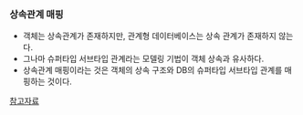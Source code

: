 ### **상속관계 매핑**
- 객체는 상속관계가 존재하지만, 관계형 데이터베이스는 상속 관계가 존재하지 않는다.
- 그나마 슈퍼타입 서브타입 관계라는 모델링 기법이 객체 상속과 유사하다.
- 상속관계 매핑이라는 것은 객체의 상속 구조와 DB의 슈퍼타입 서브타입 관계를 매핑하는 것이다.


<a href = "https://ict-nroo.tistory.com/128"> 참고자료</a>
